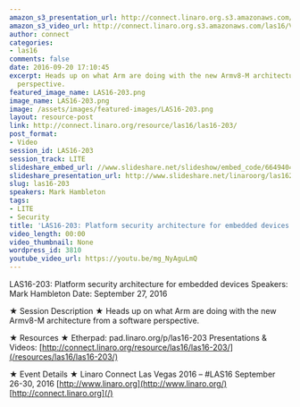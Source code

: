 ```yaml
---
amazon_s3_presentation_url: http://connect.linaro.org.s3.amazonaws.com/las16/Presentations/Tuesday/LAS16-203%20Platform%20security%20architecture%20for%20embedded%20devices%201.3.pptx
amazon_s3_video_url: http://connect.linaro.org.s3.amazonaws.com/las16/Videos/Tuesday/LAS16-203%20Platform%20security%20architecture%20for%20embedded%20devices.mp4
author: connect
categories:
- las16
comments: false
date: 2016-09-20 17:10:45
excerpt: Heads up on what Arm are doing with the new Armv8-M architecture from a software
  perspective.
featured_image_name: LAS16-203.png
image_name: LAS16-203.png
image: /assets/images/featured-images/LAS16-203.png
layout: resource-post
link: http://connect.linaro.org/resource/las16/las16-203/
post_format:
- Video
session_id: LAS16-203
session_track: LITE
slideshare_embed_url: //www.slideshare.net/slideshow/embed_code/66494044
slideshare_presentation_url: http://www.slideshare.net/linaroorg/las16203-platform-security-architecture-for-embedded-devices
slug: las16-203
speakers: Mark Hambleton
tags:
- LITE
- Security
title: 'LAS16-203: Platform security architecture for embedded devices'
video_length: 00:00
video_thumbnail: None
wordpress_id: 3810
youtube_video_url: https://youtu.be/mg_NyAguLmQ
---
```


LAS16-203: Platform security architecture for embedded devices
Speakers: Mark Hambleton
Date: September 27, 2016

★ Session Description ★
Heads up on what Arm are doing with the new Armv8-M architecture from a software perspective.

★ Resources ★
Etherpad: pad.linaro.org/p/las16-203
Presentations & Videos: [http://connect.linaro.org/resource/las16/las16-203/](/resources/las16/las16-203/)

★ Event Details ★
Linaro Connect Las Vegas 2016 – #LAS16
September 26-30, 2016
[http://www.linaro.org](http://www.linaro.org/)
[http://connect.linaro.org](/)
